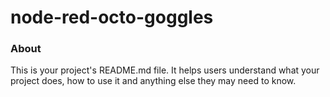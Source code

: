 node-red-octo-goggles
=====================

### About

This is your project's README.md file. It helps users understand what your
project does, how to use it and anything else they may need to know.